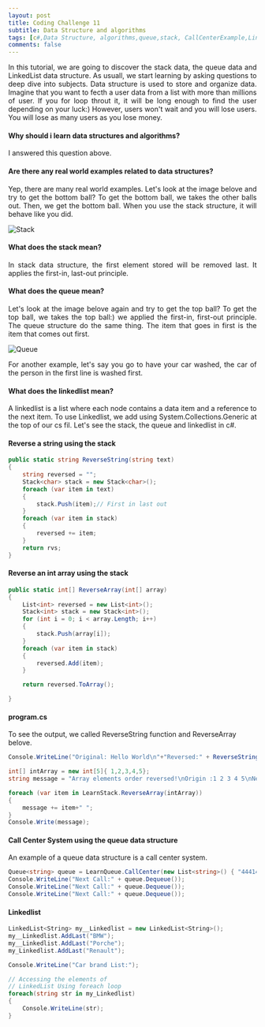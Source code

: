 ```yaml
---
layout: post
title: Coding Challenge 11
subtitle: Data Structure and algorithms
tags: [c#,Data Structure, algorithms,queue,stack, CallCenterExample,LinkedList]
comments: false
---
```


<p style='text-align: justify;'>
In this tutorial, we are going to discover the stack data, the queue data and LinkedList data structure. As usuall, we start learning by asking questions to deep dive into subjects. Data structure is used to store and organize data. Imagine that you want to fecth a user data from a list with more than millions of user. If you for loop throut it, it will be long enough to find the user depending on your luck:) However, users won't wait  and you will lose users. You will lose as many users as you lose money.   </p>

#### Why should i learn data structures and algorithms?
I answered this question above.

#### Are there any real world examples related to data structures?
<p style='text-align: justify;'>Yep, there are many real world examples. Let's look at the image belove and try to get the bottom ball? To get the bottom ball, we takes the other balls out. Then, we get the bottom ball. When you use the stack structure, it will behave like you did.  </p>
<img src="https://github.com/baristutakli/baristutakli.github.io/tree/master/assets/img/stack.jpg" alt="Stack">

#### What does the stack mean?
<p style='text-align: justify;'>
In stack data structure, the first element stored will be removed last. It applies the first-in, last-out principle.</p>

#### What does the  queue mean?
<p style='text-align: justify;'>
Let's look at the image belove again and try to get the top ball? To get the top ball, we takes the top ball:) we applied the first-in, first-out principle. The queue structure do the same thing. The item that goes in first is the item that comes out first.</p>
<img src="https://github.com/baristutakli/baristutakli.github.io/tree/master/assets/img/stack.jpg" alt="Queue">
<p style='text-align: justify;'>
For another example, let's say you go to have your car washed, the car of the person in the first line is washed first. </p>

#### What does the linkedlist mean?
<p style='text-align: justify;'>
A linkedlist is a list where each node contains a data item and a reference to the next item. To use Linkedlist, we add using System.Collections.Generic at the top of our cs fil. Let's see the stack, the queue and linkedlist in c#.</p>

#### Reverse a string using the stack
```c#
public static string ReverseString(string text)
{
    string reversed = "";
    Stack<char> stack = new Stack<char>();
    foreach (var item in text)
    {
        stack.Push(item);// First in last out
    }
    foreach (var item in stack)
    {
        reversed += item;
    }
    return rvs;
}
```
#### Reverse an int array using the stack
```c#
public static int[] ReverseArray(int[] array)
{
    List<int> reversed = new List<int>();
    Stack<int> stack = new Stack<int>();
    for (int i = 0; i < array.Length; i++)
    {
        stack.Push(array[i]);
    }
    foreach (var item in stack)
    {
        reversed.Add(item);
    }

    return reversed.ToArray();

}
```


#### program.cs 
To see the output, we called ReverseString function and ReverseArray belove.
```c#
Console.WriteLine("Original: Hello World\n"+"Reversed:" + ReverseString("Hello World"))

int[] intArray = new int[5]{ 1,2,3,4,5};
string message = "Array elements order reversed!\nOrigin :1 2 3 4 5\nNew :";

foreach (var item in LearnStack.ReverseArray(intArray))
{
    message += item+" ";
}
Console.Write(message);
```

#### Call Center System using the queue data structure
An example of a queue data structure is a call center system.
```c#
Queue<string> queue = LearnQueue.CallCenter(new List<string>() { "4441444", "5554555", "053454565" });
Console.WriteLine("Next Call:" + queue.Dequeue());
Console.WriteLine("Next Call:" + queue.Dequeue());
Console.WriteLine("Next Call:" + queue.Dequeue());
```

#### Linkedlist 

```c#
LinkedList<String> my__Linkedlist = new LinkedList<String>();
my__Linkedlist.AddLast("BMW");
my__Linkedlist.AddLast("Porche");
my_Linkedlist.AddLast("Renault");

Console.WriteLine("Car brand List:");

// Accessing the elements of 
// LinkedList Using foreach loop
foreach(string str in my_Linkedlist)
{
    Console.WriteLine(str);
}
```